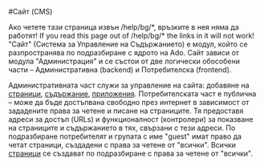 #Сайт (CMS)

<div class="ui hidden">
  Ако четете тази страница извън /help/bg/*, връзките в нея няма да работят!
  If you read this page out of /help/bg/* the links in it will not work!
</div>
"Сайт" (Система за Управление на Съдържанието) е модул, който се разпространява по подразбиране с ядрото на Ado. Сайт зависи от модула "Администрация" и се състои от две логически обособени части – Административна (backend) и Потребителска (frontend).

Административната част служи за управление на сайта: добавяне на [страници], [съдържание], [приложения]. Потребителската част е публична – може да бъде достъпвана свободно през интернет в зависимост от зададените права за четене и писане на страниците. Тя предоставя адреси за достъп (URLs) и функционалност (контролери) за показване на страниците и съдържанието в тях, свързани с тези адреси. По подразбиране потребителят и групата с име "guest" имат право да четат страници, създадени с права за четене от "всички". Всички [страници] се създават по подразбиране с права за четене от "всички".

[страници]:/help/bg/pages.md
[съдържание]:/help/bg/articles.md
[приложения]:/help/bg/site_apps.md
